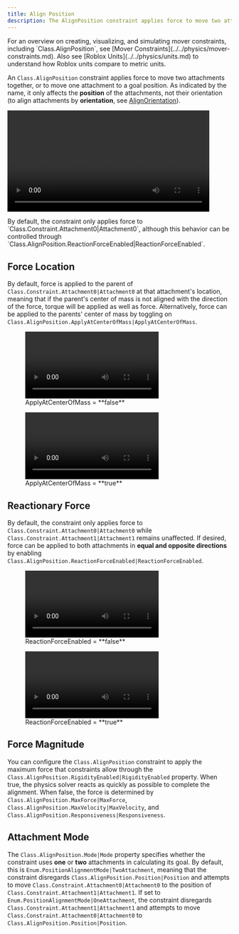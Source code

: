 ```yaml
---
title: Align Position
description: The AlignPosition constraint applies force to move two attachments together, or to move one attachment to a goal position.
---
```


<Alert severity="info">
For an overview on creating, visualizing, and simulating mover constraints, including `Class.AlignPosition`, see [Mover Constraints](../../physics/mover-constraints.md). Also see [Roblox&nbsp;Units](../../physics/units.md) to understand how Roblox units compare to metric units.
</Alert>

An `Class.AlignPosition` constraint applies force to move two attachments together, or to move one attachment to a goal position. As indicated by the name, it only affects the **position** of the attachments, not their orientation (to align attachments by **orientation**, see [AlignOrientation](../../physics/constraints/align-orientation.md)).

<video controls src="../../assets/physics/constraints/AlignPosition-Demo.mp4" width="90%" alt="Demo video of AlignPosition constraint"></video>

<Alert severity="warning">
By default, the constraint only applies force to `Class.Constraint.Attachment0|Attachment0`, although this behavior can be controlled through `Class.AlignPosition.ReactionForceEnabled|ReactionForceEnabled`.
</Alert>

## Force Location

By default, force is applied to the parent of `Class.Constraint.Attachment0|Attachment0` at that attachment's location, meaning that if the parent's center of mass is not aligned with the direction of the force, torque will be applied as well as force. Alternatively, force can be applied to the parents' center of mass by toggling on `Class.AlignPosition.ApplyAtCenterOfMass|ApplyAtCenterOfMass`.

<GridContainer numColumns="2">
  <figure>
    <video controls src="../../assets/physics/constraints/AlignPosition-ApplyAtCenterOfMass-False.mp4" alt="Video showing ApplyAtCenterOfMass set to false"></video>
    <figcaption>ApplyAtCenterOfMass = **false**</figcaption>
  </figure>
  <figure>
    <video controls src="../../assets/physics/constraints/AlignPosition-ApplyAtCenterOfMass-True.mp4" alt="Video showing ApplyAtCenterOfMass set to true"></video>
    <figcaption>ApplyAtCenterOfMass = **true**</figcaption>
  </figure>
</GridContainer>

## Reactionary Force

By default, the constraint only applies force to `Class.Constraint.Attachment0|Attachment0` while `Class.Constraint.Attachment1|Attachment1` remains unaffected. If desired, force can be applied to both attachments in **equal and opposite directions** by enabling `Class.AlignPosition.ReactionForceEnabled|ReactionForceEnabled`.

<GridContainer numColumns="2">
  <figure>
    <video controls src="../../assets/physics/constraints/AlignPosition-ReactionForceEnabled-False.mp4" alt="Video showing ReactionForceEnabled set to false"></video>
    <figcaption>ReactionForceEnabled = **false**</figcaption>
  </figure>
  <figure>
    <video controls src="../../assets/physics/constraints/AlignPosition-ReactionForceEnabled-True.mp4" alt="Video showing ReactionForceEnabled set to true"></video>
    <figcaption>ReactionForceEnabled = **true**</figcaption>
  </figure>
</GridContainer>

## Force Magnitude

You can configure the `Class.AlignPosition` constraint to apply the maximum force that constraints allow through the `Class.AlignPosition.RigidityEnabled|RigidityEnabled` property. When true, the physics solver reacts as quickly as possible to complete the alignment. When false, the force is determined by `Class.AlignPosition.MaxForce|MaxForce`, `Class.AlignPosition.MaxVelocity|MaxVelocity`, and `Class.AlignPosition.Responsiveness|Responsiveness`.

## Attachment Mode

The `Class.AlignPosition.Mode|Mode` property specifies whether the constraint uses **one** or **two** attachments in calculating its goal. By default, this is `Enum.PositionAlignmentMode|TwoAttachment`, meaning that the constraint disregards `Class.AlignPosition.Position|Position` and attempts to move `Class.Constraint.Attachment0|Attachment0` to the position of `Class.Constraint.Attachment1|Attachment1`. If set to `Enum.PositionAlignmentMode|OneAttachment`, the constraint disregards `Class.Constraint.Attachment1|Attachment1` and attempts to move `Class.Constraint.Attachment0|Attachment0` to `Class.AlignPosition.Position|Position`.
